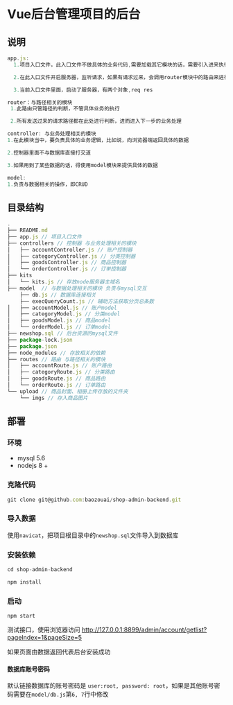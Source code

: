 # Vue后台管理项目的后台

## 说明

```js
app.js:
  1.项目入口文件，此入口文件不做具体的业务代码,需要加载其它模块的话，需要引入进来执行

  2.在此入口文件开启服务器，监听请求，如果有请求过来，会调用router模块中的路由来进行路径的判断，进而进行业务的分发

  3.当前入口文件里面，启动了服务器，有两个对象,req res
```

```js
router：与路径相关的模块
 1.此路由只管路径的判断，不管具体业务的执行

 2.所有发送过来的请求路径都在此处进行判断，进而进入下一步的业务处理
```

```js
controller: 与业务处理相关的模块
1.在此模块当中，要负责具体的业务逻辑，比如说，向浏览器端返回具体的数据

2.控制器里面不与数据库直接打交道

3.如果用到了某些数据的话，得使用model模块来提供具体的数据
```

```js
model:
1.负责与数据相关的操作，即CRUD
```

## 目录结构

```js
.
├── README.md
├── app.js // 项目入口文件
├── controllers // 控制器 与业务处理相关的模块
│   ├── accountController.js // 账户控制器
│   ├── categoryController.js // 分类控制器
│   ├── goodsController.js // 商品控制器
│   └── orderController.js // 订单控制器
├── kits
│   └── kits.js // 存放node服务器主域名
├── model  // 与数据处理相关的模块 负责与mysql交互
    ├── db.js // 数据库连接相关
    ├── execQueryCount.js // 辅助方法获取分页总条数
│   ├── accountModel.js // 账户model
│   ├── categoryModel.js // 分类model
│   ├── goodsModel.js // 商品model
│   └── orderModel.js // 订单model
├── newshop.sql // 后台资源的mysql文件
├── package-lock.json
├── package.json
├── node_modules // 存放相关的依赖
├── routes // 路由 与路径相关的模块
│   ├── accountRoute.js // 账户路由
│   ├── categoryRoute.js // 分类路由
│   ├── goodsRoute.js // 商品路由
│   └── orderRoute.js // 订单路由
└── upload // 商品封面、相册上传存放的文件夹
    └── imgs // 存入商品图片
```

## 部署

### 环境

- mysql 5.6
- nodejs 8 +

### 克隆代码

```js
git clone git@github.com:baozouai/shop-admin-backend.git
```

### 导入数据

使用`navicat`，把项目根目录中的`newshop.sql`文件导入到数据库

### 安装依赖

```js
cd shop-admin-backend

npm install
```

### 启动

```
npm start
```

测试接口，使用浏览器访问 http://127.0.0.1:8899/admin/account/getlist?pageIndex=1&pageSize=5

如果页面由数据返回代表后台安装成功

#### 数据库账号密码

默认链接数据库的账号密码是 `user:root, password: root`，如果是其他账号密码需要在`model/db.js`第`6, 7`行中修改



